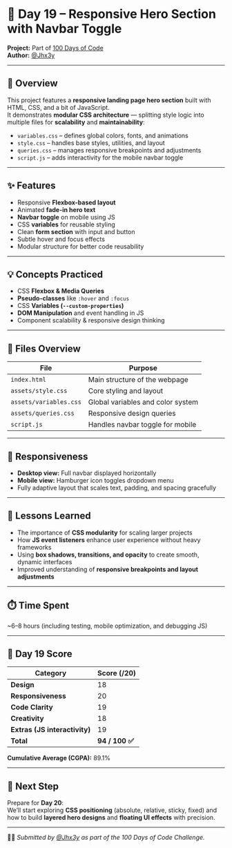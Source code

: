 # 🎯 Day 19 – Responsive Hero Section with Navbar Toggle

**Project:** Part of [100 Days of Code](https://github.com/Jhx3y/100-Days-of-Code)  
**Author:** [@Jhx3y](https://github.com/Jhx3y)

---

## 🧠 Overview
This project features a **responsive landing page hero section** built with HTML, CSS, and a bit of JavaScript.  
It demonstrates **modular CSS architecture** — splitting style logic into multiple files for **scalability** and **maintainability**:

- `variables.css` – defines global colors, fonts, and animations  
- `style.css` – handles base styles, utilities, and layout  
- `queries.css` – manages responsive breakpoints and adjustments  
- `script.js` – adds interactivity for the mobile navbar toggle  

---

## ✨ Features
- Responsive **Flexbox-based layout**
- Animated **fade-in hero text**
- **Navbar toggle** on mobile using JS  
- CSS **variables** for reusable styling
- Clean **form section** with input and button
- Subtle hover and focus effects
- Modular structure for better code reusability

---

## 💡 Concepts Practiced
- CSS **Flexbox & Media Queries**
- **Pseudo-classes** like `:hover` and `:focus`
- CSS **Variables (`--custom-properties`)**
- **DOM Manipulation** and event handling in JS
- Component scalability & responsive design thinking

---

## 🧩 Files Overview
| File | Purpose |
|------|----------|
| `index.html` | Main structure of the webpage |
| `assets/style.css` | Core styling and layout |
| `assets/variables.css` | Global variables and color system |
| `assets/queries.css` | Responsive design queries |
| `script.js` | Handles navbar toggle for mobile |

---

## 📱 Responsiveness
- **Desktop view:** Full navbar displayed horizontally  
- **Mobile view:** Hamburger icon toggles dropdown menu  
- Fully adaptive layout that scales text, padding, and spacing gracefully  

---

## 🧠 Lessons Learned
- The importance of **CSS modularity** for scaling larger projects  
- How **JS event listeners** enhance user experience without heavy frameworks  
- Using **box shadows, transitions, and opacity** to create smooth, dynamic interfaces  
- Improved understanding of **responsive breakpoints and layout adjustments**

---

## ⏱️ Time Spent
~6–8 hours (including testing, mobile optimization, and debugging JS)

---

## 🧮 Day 19 Score
| Category | Score (/20) |
|-----------|-------------|
| **Design** | 18 |
| **Responsiveness** | 20 |
| **Code Clarity** | 19 |
| **Creativity** | 18 |
| **Extras (JS interactivity)** | 19 |
| **Total** | **94 / 100 ✅** |

**Cumulative Average (CGPA):** 89.1%

---

## 🚀 Next Step
Prepare for **Day 20**:  
We’ll start exploring **CSS positioning** (absolute, relative, sticky, fixed) and how to build **layered hero designs** and **floating UI effects** with precision.

---

🧑‍💻 *Submitted by [@Jhx3y](https://github.com/Jhx3y) as part of the 100 Days of Code Challenge.*